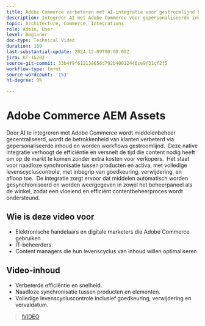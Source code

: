 ```yaml
---
title: Adobe Commerce verbeteren met AI-integratie voor gestroomlijnd beheer van bedrijfsmiddelen
description: Integreer AI met Adobe Commerce voor gepersonaliseerde inhoud, gestroomlijnde workflows en volledige controle over de levenscyclus van middelen.
topic: Architecture, Commerce, Integrations
role: Admin, User
level: Beginner
doc-type: Technical Video
duration: 189
last-substantial-update: 2024-12-09T00:00:00Z
jira: KT-16203
source-git-commit: 33b4f9f612138656d792b40012446ce9f31cf2f5
workflow-type: tm+mt
source-wordcount: '153'
ht-degree: 0%

---
```



# Adobe Commerce AEM Assets

Door AI te integreren met Adobe Commerce wordt middelenbeheer gecentraliseerd, wordt de betrokkenheid van klanten verbeterd via gepersonaliseerde inhoud en worden workflows gestroomlijnd. &#x200B; Deze native integratie verhoogt de efficiëntie en versnelt de tijd die content nodig heeft om op de markt te komen zonder extra kosten voor verkopers. &#x200B; Het staat voor naadloze synchronisatie tussen producten en activa, met volledige levenscycluscontrole, met inbegrip van goedkeuring, verwijdering, en afloop toe. &#x200B; De integratie zorgt ervoor dat middelen automatisch worden gesynchroniseerd en worden weergegeven in zowel het beheerpaneel als de winkel, zodat een vloeiend en efficiënt contentbeheerproces wordt ondersteund. &#x200B;

## Wie is deze video voor

- Elektronische handelaars en digitale marketers die Adobe Commerce gebruiken
- IT-beheerders
- Content managers die hun levenscyclus van inhoud willen optimaliseren

## Video-inhoud

- Verbeterde efficiëntie en snelheid.
- Naadloze synchronisatie tussen producten en elementen.
- Volledige levenscycluscontrole inclusief goedkeuring, verwijdering en vervaldatum.

>[!VIDEO](https://video.tv.adobe.com/v/3434082?learn=on&captions=dut)
